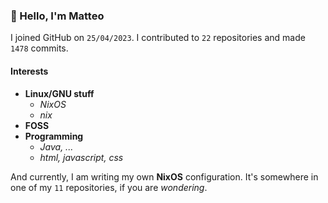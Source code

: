 ### 👋 Hello, I'm Matteo

I joined GitHub on `25/04/2023`.
I contributed to `22` repositories and made `1478` commits.

#### Interests

- **Linux/GNU stuff**
  - _NixOS_
  - _nix_
- **FOSS**
- **Programming**
  - _Java, ..._
  - _html, javascript, css_


And currently, I am writing my own **NixOS** configuration. It's somewhere in one of my `11` repositories, if you are _wondering_.